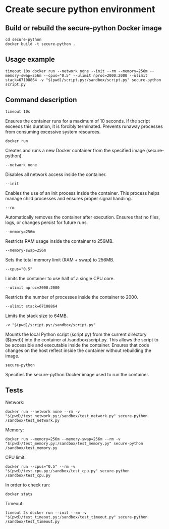 # Create secure python environment

## Build or rebuild the secure-python Docker image

    cd secure-python
    docker build -t secure-python .

## Usage example

    timeout 10s docker run --network none --init --rm --memory=256m --memory-swap=256m --cpus="0.5" --ulimit nproc=2000:2000 --ulimit stack=67108864 -v "$(pwd)/script.py:/sandbox/script.py" secure-python script.py

## Command description

    timeout 10s

Ensures the container runs for a maximum of 10 seconds.
If the script exceeds this duration, it is forcibly terminated.
Prevents runaway processes from consuming excessive system resources.

    docker run

Creates and runs a new Docker container from the specified image (secure-python).

    --network none

Disables all network access inside the container.

    --init

Enables the use of an init process inside the container. This process helps manage child processes and ensures proper signal handling.

    --rm

Automatically removes the container after execution.
Ensures that no files, logs, or changes persist for future runs.

    --memory=256m

Restricts RAM usage inside the container to 256MB.

    --memory-swap=256m

Sets the total memory limit (RAM + swap) to 256MB.

    --cpus="0.5"

Limits the container to use half of a single CPU core.

    --ulimit nproc=2000:2000

Restricts the number of processes inside the container to 2000.

    --ulimit stack=67108864

Limits the stack size to 64MB.

    -v "$(pwd)/script.py:/sandbox/script.py"

Mounts the local Python script (script.py) from the current directory ($(pwd)) into the container at /sandbox/script.py.
This allows the script to be accessible and executable inside the container.
Ensures that code changes on the host reflect inside the container without rebuilding the image.

    secure-python

Specifies the secure-python Docker image used to run the container.

## Tests

Network:

    docker run --network none --rm -v "$(pwd)/test_network.py:/sandbox/test_network.py" secure-python /sandbox/test_network.py

Memory:

    docker run --memory=256m --memory-swap=256m --rm -v "$(pwd)/test_memory.py:/sandbox/test_memory.py" secure-python /sandbox/test_memory.py

CPU limit:

    docker run --cpus="0.5" --rm -v "$(pwd)/test_cpu.py:/sandbox/test_cpu.py" secure-python /sandbox/test_cpu.py

In order to check run:

    docker stats

Timeout:

    timeout 2s docker run --init --rm -v "$(pwd)/test_timeout.py:/sandbox/test_timeout.py" secure-python /sandbox/test_timeout.py

